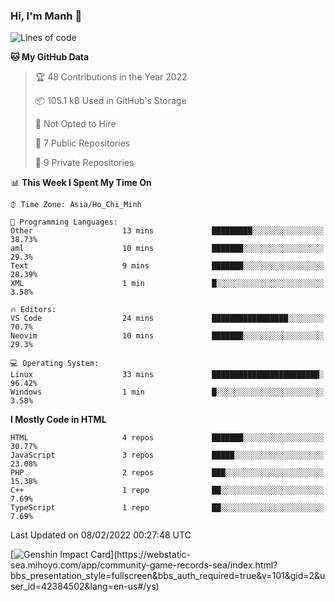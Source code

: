 ### Hi, I'm Manh 👋

<!--START_SECTION:waka-->
![Lines of code](https://img.shields.io/badge/From%20Hello%20World%20I%27ve%20Written-2%20Million%20lines%20of%20code-blue)

**🐱 My GitHub Data** 

> 🏆 48 Contributions in the Year 2022
 > 
> 📦 105.1 kB Used in GitHub's Storage 
 > 
> 🚫 Not Opted to Hire
 > 
> 📜 7 Public Repositories 
 > 
> 🔑 9 Private Repositories  
 > 
📊 **This Week I Spent My Time On** 

```text
⌚︎ Time Zone: Asia/Ho_Chi_Minh

💬 Programming Languages: 
Other                    13 mins             █████████░░░░░░░░░░░░░░░░   38.73% 
aml                      10 mins             ███████░░░░░░░░░░░░░░░░░░   29.3% 
Text                     9 mins              ███████░░░░░░░░░░░░░░░░░░   28.39% 
XML                      1 min               █░░░░░░░░░░░░░░░░░░░░░░░░   3.58%

🔥 Editors: 
VS Code                  24 mins             █████████████████░░░░░░░░   70.7% 
Neovim                   10 mins             ███████░░░░░░░░░░░░░░░░░░   29.3%

💻 Operating System: 
Linux                    33 mins             ████████████████████████░   96.42% 
Windows                  1 min               █░░░░░░░░░░░░░░░░░░░░░░░░   3.58%

```

**I Mostly Code in HTML** 

```text
HTML                     4 repos             ███████░░░░░░░░░░░░░░░░░░   30.77% 
JavaScript               3 repos             █████░░░░░░░░░░░░░░░░░░░░   23.08% 
PHP                      2 repos             ███░░░░░░░░░░░░░░░░░░░░░░   15.38% 
C++                      1 repo              ██░░░░░░░░░░░░░░░░░░░░░░░   7.69% 
TypeScript               1 repo              ██░░░░░░░░░░░░░░░░░░░░░░░   7.69%

```



 Last Updated on 08/02/2022 00:27:48 UTC
<!--END_SECTION:waka-->

[![Genshin Impact Card](https://api.mn07.xyz/genshin/card/42384502?)](https://webstatic-sea.mihoyo.com/app/community-game-records-sea/index.html?bbs_presentation_style=fullscreen&bbs_auth_required=true&v=101&gid=2&user_id=42384502&lang=en-us#/ys)
